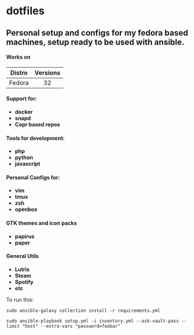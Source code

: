 # dotfiles

## Personal setup and configs for my fedora based machines, setup ready to be used with ansible.

#### Works on

| Distro | Versions |
| ------ | :------: |
| Fedora |    32    |

#### Support for:

- **docker**
- **snapd**
- **Copr based repos**

#### Tools for development:

- **php**
- **python**
- **javascript**

#### Personal Configs for:

- **vim**
- **tmux**
- **zsh**
- **openbox**

#### GTK themes and icon packs

- **papirus**
- **paper**

#### General Utils

- **Lutris**
- **Steam**
- **Spotify**
- **etc**

To run this:

`sudo ansible-galaxy collection install -r requirements.yml `

`sudo ansible-playbook setup.yml -i inventory.yml --ask-vault-pass --limit "host" --extra-vars "password=foobar"`
